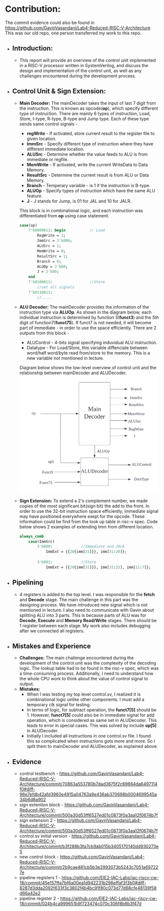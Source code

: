 # Contribution:

The commit evidence could also be found in https://github.com/GavinVasandani/Lab4-Reduced-RISC-V-Architecture
This was our old repo, one person transferred my work to this repo.
- ## Introduction:
    - This report will provide an overview of the control unit implemented in a RISC-V processor written in SystemVerilog, and discuss the design and implementation of the control unit, as well as any challenges encountered during the development process.

- ## Control Unit & Sign Extension:
    - **Main Decoder:** The mainDecoder takes the input of last 7 digit from the instruction. This is known as opcode(**op**), which specify different type of instruction. There are mainly 6 types of instruction, Load, Store, I-type, R-type, B-type and Jump type. Each of these type sends same control signals - 
    
        - **regWrite** - If activated, store current result to the register file to given location.
        -  **ImmSrc** - Specify different type of instruction where they have different immediate location.
        - **ALUSrc** - Determine whether the value feeds to ALU is from immediate or regfile.
        - **MemWrite** - If activated, write the current WriteData to Data Memory.
        - **ResultSrc** - Determine the current result is from ALU or Data Memory.
        - **Branch** - Temperary variable - is 1 if the instruction is B-type.
        - **ALUOp** - Specify types of instruction which have the same ALU feature.
        - **J** - J stands for Jump, is 01 for JAL and 10 for JALR.

        This block is in combinational logic, and each instruction was differentiated from **op** using case statement.
        ```systemverilog
        case(op)
            7'b0000011: begin           // Load
                RegWrite = 1;
                ImmSrc = 3'b000;
                ALUSrc = 1;
                MemWrite = 0;
                ResultSrc = 1;
                Branch = 0;
                ALUOp = 2'b00;
                J = 2'b00;
            end
            7'b0100011:                 //Store
                //set all signals
            7'b0110011:
                //.....

        ```

    - **ALU Decoder:** The mainDecoder provides the information of the instruction type via **ALUOp**. As shown in the diagram below, each individual instruction is determined by function 3(**funct3**) and the 5th digit of function7(**funct75**). If funct7 is not needed, it will become part of immediate - in order to use the space efficiently. There are 2 outputs from this block - 
        - ALUControl - 4-bits signal specifying induvidual ALU instruction.
        - Datatype - For Load/Store, this variable diffenciate between word/half word/byte read from/store to the memory. This is a new variable not mentioned in lecture.

        Diagram below shows the low-level overview of control unit and the relationship between mainDecoder and ALUDecoder.
    ![Control Block](../images-logbook/ControlBlock.png)

    - **Sign Extension:** To extend a 2's complement number, we made copies of the most significant bit(sign bit) the add to the front. In order to use the 32-bit instruction space efficiently, immediate signal may have positioned everywhere exept for the opcode. These information could be find from the look up table in risc-v spec. Code below shows 2 examples of extending Imm from different location.
        ```systemverilog
        always_comb 
            case(ImmSrc)
                3'b000:             //Immediate and JALR
                    ImmExt = {{20{imm[31]}}, imm[31:20]};
                
                3'b001:             //Store
                    ImmExt = {{20{imm[31]}}, imm[31:25], imm[11:7]};

        ```


- ## Pipelining
    - 4 registers is added to the top level. I was responsible for the **fetch** and **Decode** stage. The main challenge in this part was the designing process. We have introduced new signal which is not mentioned in lecture. I also need to communicate with Gavin about splitting ALU into 3 parts. This is because parts of ALU was for **Decode**, **Execute** and **Memory Read/Write** stages. There should be 1 register between each stage. My work also includes debugging after we connected all registers.

- ## Mistakes and Experience
    - **Challenges:** The main challenge encountered during the development of the control unit was the complexity of the decoding logic. The lookup table had to be found in the risc-v spec, which was a time-consuming process. Additionally, I need to understand how the whole CPU work to think about the value of control signal to output. 
    - **Mistakes:** 
        - When I was testing my top level control.sv, I realized it is combinational logic unlike other components. I must add a temporary clk signal for testing. 
        - In terms of logic, for subtract operation, the **funct7[5]** should be 1. However, **funct7[5]** could also be in immediate signal for add operation, which is considered as same set in ALUDecoder. This leads to error in special cases. This was solved by include **op[5]** in ALUDecoder. 
        - Initially I included all instructions in one control.sv file. I found this so complicated when instructions gots more and more. So I split them to mainDecoder and ALUDecoder, as explained above.


    










- ## Evidence 
    - control testbench - https://github.com/GavinVasandani/Lab4-Reduced-RISC-V-Architecture/commit/70863a553780b7dad3675f2c69664da6497114f0#diff-96e7efdb42afd3960e4915a04763a9e436ab370698b0004699545a34b6d8a902
    - sign extention block - https://github.com/GavinVasandani/Lab4-Reduced-RISC-V-Architecture/commit/500a30d53ff6527ed01c0873f0a3aa12f0674b7f
    - sign extension 2 - https://github.com/GavinVasandani/Lab4-Reduced-RISC-V-Architecture/commit/500a30d53ff6527ed01c0873f0a3aa12f0674b7f
    - control.sv initial version - https://github.com/GavinVasandani/Lab4-Reduced-RISC-V-Architecture/commit/b3f288b3fa7cb9ab015b3405170140dd930273e5
    - new control block - https://github.com/GavinVasandani/Lab4-Reduced-RISC-V-Architecture/commit/2b9cae481cb5b3e2993073b5243c7051a697227e
    - pipeline registers 1 - https://github.com/EIE2-IAC-Labs/iac-riscv-cw-18/commit/45e157ffa7bf6a00ea1d942231b296effaf3f3b0#diff-8287d3dda2092f633f3c3802f4b4bc91f80c073d77d68cfe48139f58d66a42e2
    - pipeline register 2 - https://github.com/EIE2-IAC-Labs/iac-riscv-cw-18/commit/024b4ca999651b9f723474c070c306f8b8b3f47d
    